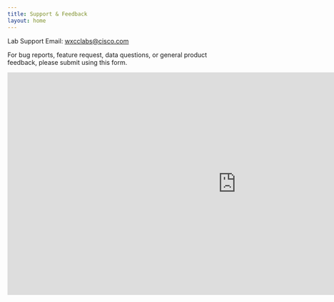 ```yaml
---
title: Support & Feedback
layout: home
---
```


Lab Support Email: wxcclabs@cisco.com

For bug reports, feature request, data questions, or general product feedback, please submit using this form.

<iframe width="1024" height="500" src="https://app.smartsheet.com/b/form/42c2c1f4e71940088ad0ea8053ac3006" title="Lab Feedback Form" frameborder="0" allow="accelerometer; clipboard-write; gyroscope; picture-in-picture" allowfullscreen></iframe>
